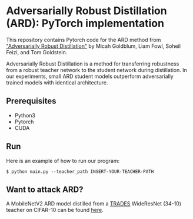 # Adversarially Robust Distillation (ARD): PyTorch implementation

This repository contains Pytorch code for the ARD method from ["Adversarially Robust Distillation"](https://arxiv.org/abs/1905.09747) by Micah Goldblum, Liam Fowl, Soheil Feizi, and Tom Goldstein.

Adversarially Robust Distillation is a method for transferring robustness from a robust teacher network to the student network during distillation.  In our experiments, small ARD student models outperform adversarially trained models with identical architecture.

## Prerequisites
* Python3
* Pytorch
* CUDA

## Run
Here is an example of how to run our program:
```
$ python main.py --teacher_path INSERT-YOUR-TEACHER-PATH
```
## Want to attack ARD?
A MobileNetV2 ARD model distilled from a [TRADES](https://arxiv.org/pdf/1901.08573.pdf) WideResNet (34-10) teacher on CIFAR-10 can be found [here](https://drive.google.com/drive/folders/15Od-zi6HGwQoIym3AkLGzLVPaR8oH9UR?usp=sharing).
